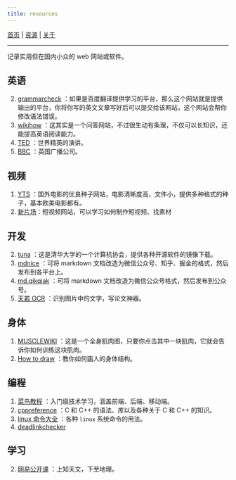 ```yaml
---
title: resources
---
```


[首页](/) | [资源](/resources) | [关于](/about)

---

记录实用但在国内小众的 web 网站或软件。

## 英语

2. [grammarcheck](https://www.nounplus.net/grammarcheck/) ：如果是百度翻译提供学习的平台，那么这个网站就是提供输出的平台，你将你写的英文文章写好后可以提交给该网站，这个网站会帮你修改语法错误。
3. [wikihow](https://www.wikihow.com/) ：这其实是一个问答网站，不过很生动有条理，不仅可以长知识，还能提高英语阅读能力。
4. [TED](https://ted.com) ：世界精英的演讲。
5. [BBC](https://bbc.com) ：英国广播公司。

## 视频

1. [YTS](https://yts.lt/) ：国外电影的优良种子网站，电影清晰度高，文件小，提供多种格式的种子，基本欧美电影都有。
2. [新片场](https://www.xinpianchang.com/)：短视频网站，可以学习如何制作短视频、找素材

## 开发

2. [tuna](https://tuna.moe/) ：这是清华大学的一个计算机协会，提供各种开源软件的镜像下载。
3. [mdnice](https://www.mdnice.com/) ：可将 markdown 文档改造为微信公众号、知乎、掘金的格式，然后发布到各平台上。
4. [md.qikqiak](https://md.qikqiak.com/) ：可将 markdown 文档改造为微信公众号格式，然后发布到公众号。
5. [天若 OCR](https://tianruoocr.cn/) ：识别图片中的文字，写论文神器。

## 身体

1. [MUSCLEWIKI](https://musclewiki.org/) ：这是一个全身肌肉图，只要你点击其中一块肌肉，它就会告诉你如何训练这块肌肉。
2. [How to draw](https://www.proko.com/how-to-draw-videos/) ：教你如何画人的身体结构。

## 编程

1. [菜鸟教程](https://www.runoob.com/) ：入门级技术学习，涵盖前端、后端、移动端。
2. [cppreference](https://cppreference.com) ：C 和 C++ 的语法、库以及各种关于 C 和 C++ 的知识。
3. [linux 命令大全](https://man.linuxde.net/) ：各种 `linux` 系统命令的用法。 
4. [deadlinkchecker](https://deadlinkchecker.com)

## 学习

2. [网易公开课](https://open.163.com/) ：上知天文，下至地理。